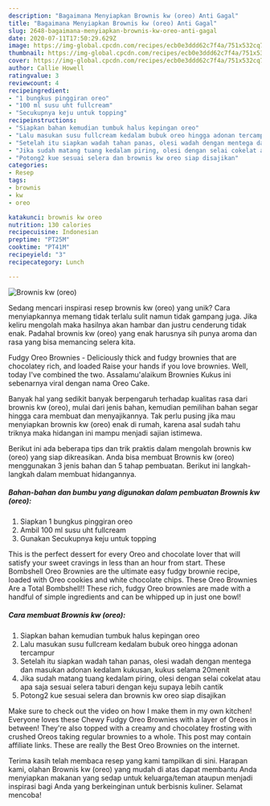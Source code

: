 ```yaml
---
description: "Bagaimana Menyiapkan Brownis kw (oreo) Anti Gagal"
title: "Bagaimana Menyiapkan Brownis kw (oreo) Anti Gagal"
slug: 2648-bagaimana-menyiapkan-brownis-kw-oreo-anti-gagal
date: 2020-07-11T17:50:29.629Z
image: https://img-global.cpcdn.com/recipes/ecb0e3ddd62c7f4a/751x532cq70/brownis-kw-oreo-foto-resep-utama.jpg
thumbnail: https://img-global.cpcdn.com/recipes/ecb0e3ddd62c7f4a/751x532cq70/brownis-kw-oreo-foto-resep-utama.jpg
cover: https://img-global.cpcdn.com/recipes/ecb0e3ddd62c7f4a/751x532cq70/brownis-kw-oreo-foto-resep-utama.jpg
author: Callie Howell
ratingvalue: 3
reviewcount: 4
recipeingredient:
- "1 bungkus pinggiran oreo"
- "100 ml susu uht fullcream"
- "Secukupnya keju untuk topping"
recipeinstructions:
- "Siapkan bahan kemudian tumbuk halus kepingan oreo"
- "Lalu masukan susu fullcream kedalam bubuk oreo hingga adonan tercampur"
- "Setelah itu siapkan wadah tahan panas, olesi wadah dengan mentega dan masukan adonan kedalam kukusan, kukus selama 20menit"
- "Jika sudah matang tuang kedalam piring, olesi dengan selai cokelat atau apa saja sesuai selera taburi dengan keju supaya lebih cantik"
- "Potong2 kue sesuai selera dan brownis kw oreo siap disajikan"
categories:
- Resep
tags:
- brownis
- kw
- oreo

katakunci: brownis kw oreo 
nutrition: 130 calories
recipecuisine: Indonesian
preptime: "PT25M"
cooktime: "PT41M"
recipeyield: "3"
recipecategory: Lunch

---
```



![Brownis kw (oreo)](https://img-global.cpcdn.com/recipes/ecb0e3ddd62c7f4a/751x532cq70/brownis-kw-oreo-foto-resep-utama.jpg)

Sedang mencari inspirasi resep brownis kw (oreo) yang unik? Cara menyiapkannya memang tidak terlalu sulit namun tidak gampang juga. Jika keliru mengolah maka hasilnya akan hambar dan justru cenderung tidak enak. Padahal brownis kw (oreo) yang enak harusnya sih punya aroma dan rasa yang bisa memancing selera kita.

Fudgy Oreo Brownies - Deliciously thick and fudgy brownies that are chocolatey rich, and loaded Raise your hands if you love brownies. Well, today I&#39;ve combined the two. Assalamu&#39;alaikum Brownies Kukus ini sebenarnya viral dengan nama Oreo Cake.

Banyak hal yang sedikit banyak berpengaruh terhadap kualitas rasa dari brownis kw (oreo), mulai dari jenis bahan, kemudian pemilihan bahan segar hingga cara membuat dan menyajikannya. Tak perlu pusing jika mau menyiapkan brownis kw (oreo) enak di rumah, karena asal sudah tahu triknya maka hidangan ini mampu menjadi sajian istimewa.


Berikut ini ada beberapa tips dan trik praktis dalam mengolah brownis kw (oreo) yang siap dikreasikan. Anda bisa membuat Brownis kw (oreo) menggunakan 3 jenis bahan dan 5 tahap pembuatan. Berikut ini langkah-langkah dalam membuat hidangannya.

<!--inarticleads1-->

##### Bahan-bahan dan bumbu yang digunakan dalam pembuatan Brownis kw (oreo):

1. Siapkan 1 bungkus pinggiran oreo
1. Ambil 100 ml susu uht fullcream
1. Gunakan Secukupnya keju untuk topping


This is the perfect dessert for every Oreo and chocolate lover that will satisfy your sweet cravings in less than an hour from start. These Bombshell Oreo Brownies are the ultimate easy fudgy brownie recipe, loaded with Oreo cookies and white chocolate chips. These Oreo Brownies Are a Total Bombshell!! These rich, fudgy Oreo brownies are made with a handful of simple ingredients and can be whipped up in just one bowl! 

<!--inarticleads2-->

##### Cara membuat Brownis kw (oreo):

1. Siapkan bahan kemudian tumbuk halus kepingan oreo
1. Lalu masukan susu fullcream kedalam bubuk oreo hingga adonan tercampur
1. Setelah itu siapkan wadah tahan panas, olesi wadah dengan mentega dan masukan adonan kedalam kukusan, kukus selama 20menit
1. Jika sudah matang tuang kedalam piring, olesi dengan selai cokelat atau apa saja sesuai selera taburi dengan keju supaya lebih cantik
1. Potong2 kue sesuai selera dan brownis kw oreo siap disajikan


Make sure to check out the video on how I make them in my own kitchen! Everyone loves these Chewy Fudgy Oreo Brownies with a layer of Oreos in between! They&#39;re also topped with a creamy and chocolatey frosting with crushed Oreos taking regular brownies to a whole. This post may contain affiliate links. These are really the Best Oreo Brownies on the internet. 

Terima kasih telah membaca resep yang kami tampilkan di sini. Harapan kami, olahan Brownis kw (oreo) yang mudah di atas dapat membantu Anda menyiapkan makanan yang sedap untuk keluarga/teman ataupun menjadi inspirasi bagi Anda yang berkeinginan untuk berbisnis kuliner. Selamat mencoba!
